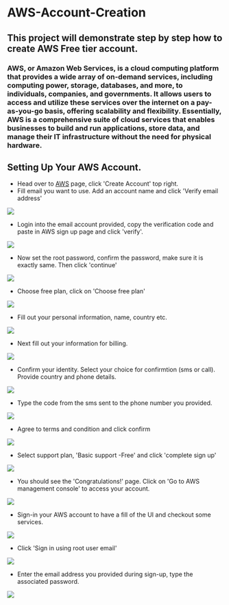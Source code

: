 # AWS-Account-Creation
## This project will demonstrate step by step how to create AWS Free tier account.

### AWS, or Amazon Web Services, is a cloud computing platform that provides a wide array of on-demand services, including computing power, storage, databases, and more, to individuals, companies, and governments. It allows users to access and utilize these services over the internet on a pay-as-you-go basis, offering scalability and flexibility. Essentially, AWS is a comprehensive suite of cloud services that enables businesses to build and run applications, store data, and manage their IT infrastructure without the need for physical hardware. 

## Setting Up Your AWS Account.

* Head over to [AWS](https://aws.amazon.com/) page, click 'Create Account' top right.
* Fill email you want to use. Add an account name and click 'Verify email address'

![](./img/Pasted%20image.png)

* Login into the email account provided, copy the verification code and paste in AWS sign up page and click 'verify'.

![](./img/Pasted%20image%20(2).png)

* Now set the root password, confirm the password, make sure it is exactly same. Then click 'continue'

![](./img/Pasted%20image%20(3).png)

* Choose free plan, click on 'Choose free plan'

![](./img/Pasted%20image%20(4).png)


* Fill out your personal information, name, country etc.

![](./img/Pasted%20image%20(5).png)

* Next fill out your information for billing.

![](./img/Pasted%20image%20(6).png)

* Confirm your identity. Select your choice for confirmtion (sms or call). Provide country and phone details.

![](./img/Pasted%20image%20(7).png)

* Type the code from the sms sent to the phone number you provided.

![](./img/Pasted%20image%20(8).png)

* Agree to terms and condition and click confirm

![](./img/Pasted%20image%20(9).png)

* Select support plan, 'Basic support -Free' and click 'complete sign up'

![](./img/Pasted%20image%20(10).png)

* You should see the 'Congratulations!' page. Click on 'Go to AWS management console' to access your account.

![](./img/Pasted%20image%20(11).png)

* Sign-in your AWS account to have a fill of the UI and checkout some services.

![](./img/Pasted%20image%20(13).png)

* Click 'Sign in using root user email'

![](./img/Pasted%20image%20(14).png)

* Enter the email address you provided during sign-up, type the associated password.

![](./img/Pasted%20image%20(15).png)



